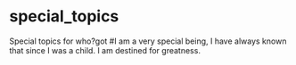 # special_topics
Special topics for who?got
#I am a very special being, I have always known that since I was a child. I am destined for greatness.